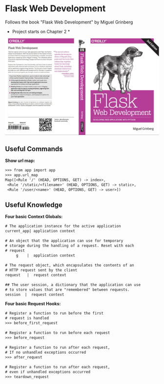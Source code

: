 # Flask Web Development

Follows the book "Flask Web Development" by Miguel Grinberg

* Project starts on Chapter 2 *

<img src="book-cover.jpg">

## Useful Commands

**Show url map:**

```shell
>>> from app import app
>>> app.url_map
Map([<Rule '/' (HEAD, OPTIONS, GET) -> index>,
 <Rule '/static/<filename>' (HEAD, OPTIONS, GET) -> static>,
 <Rule '/user/<name>' (HEAD, OPTIONS, GET) -> user>])
```

## Useful Knowledge

**Four basic Context Globals:**
```shell
# The application instance for the active application
current_app| application context

# An object that the application can use for temporary
# storage during the handling of a request. Reset with each
# request
     g    |  application context

# The request object, which encapsulates the contents of an
# HTTP request sent by the client
request   |  request context

## The user session, a dictionary that the application can use
# to store values that are "remembered" between requests.
session  |  request context
```

**Four basic Request Hooks:**

```shell
# Register a function to run before the first
# request is handled
>>> before_first_request

# Register a function to run before each request
>>> before_request

# Register a function to run after each request,
# If no unhandled exceptions occurred
>>> after_request

# Register a function to run after each request,
# even if unhandled exceptions occurred
>>> teardown_request
```
